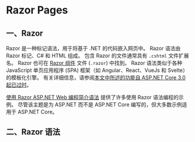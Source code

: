 # Razor Pages
## 一、Razor
Razor 是一种标记语法，用于将基于 .NET 的代码嵌入网页中。 Razor 语法由 Razor 标记、C# 和 HTML 组成。 包含 Razor 的文件通常具有 `.cshtml` 文件扩展名。 Razor 也可在 [Razor 组件](https://learn.microsoft.com/zh-cn/aspnet/core/blazor/components/?view=aspnetcore-6.0) 文件 (`.razor`) 中找到。 Razor 语法类似于各种 JavaScript 单页应用程序 (SPA) 框架（如 Angular、React、VueJs 和 Svelte）的模板化引擎。 有关详细信息，请参阅[本文中所述的功能自 ASP.NET Core 3.0 起已过时](https://learn.microsoft.com/zh-cn/aspnet/core/client-side/spa-services?view=aspnetcore-6.0)。

[使用 Razor ASP.NET Web 编程简介语法](https://learn.microsoft.com/zh-cn/aspnet/web-pages/overview/getting-started/introducing-razor-syntax-c) 提供了许多使用 Razor 语法编程的示例。 尽管该主题是为 ASP.NET 而不是 ASP.NET Core 编写的，但大多数示例适用于 ASP.NET Core。

## 二、Razor 语法

